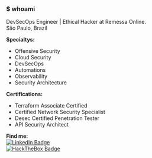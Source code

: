 ### $ whoami
DevSecOps Engineer | Ethical Hacker at Remessa Online.<br>
São Paulo, Brazil

**Specialtys:**
- Offensive Security
- Cloud Security
- DevSecOps
- Automations
- Observability
- Security Architecture

**Certifications:**
- Terraform Associate Certified
- Certified Network Security Specialist
- Desec Certified Penetration Tester
- API Security Architect

**Find me:**<br>
[![LinkedIn Badge](https://img.shields.io/badge/-Pietro%20Nardi%20Dell'Amore-blue?style=flat-square&logo=Linkedin&link=https://www.linkedin.com/in/pietro-n-4a588b119/)](https://www.linkedin.com/in/pietro-n-4a588b119/)<br>
[![HackTheBox Badge](https://www.hackthebox.eu/badge/image/73184)](https://app.hackthebox.eu/profile/73184)
